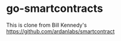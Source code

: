 # go-smartcontracts

This is clone from Bill Kennedy's https://github.com/ardanlabs/smartcontract  
